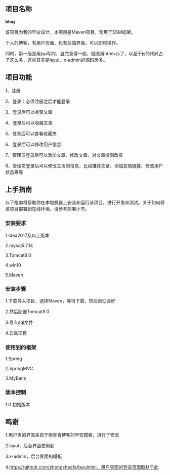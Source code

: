 ## 项目名称

**blog**

该项目为我的毕业设计，本项目是Maven项目，使用了SSM框架。

个人的博客，有用户页面，也有后端界面，可以即时操作。

同时，第一版是用jsp写的，且完善得一般，就改用html+js了，以至于js的代码占了这么多，这些其实是layui、x-admin的源码居多。



## 项目功能

 1、注册
 
 2、登录：必须注册之后才能登录
 
 3、登录后可以点赞文章
 
 4、登录后可以收藏文章
 
 5、登录后可以查看收藏夹
 
 6、登录后可以修改用户信息
 
 7、管理员登录后可以添加文章、修改文章、对文章增删改查
 
 8、管理员登录后可以修改主页的信息，比如推荐文章、添加友情链接、修改用户状态等等
 

## **上手指南**

以下指南将帮助你在本地机器上安装和运行该项目，进行开发和测试。关于如何将该项目部署到在线环境，请参考部署小节。

### **安装要求**

1.Idea2017及以上版本

2.mysql5.7.14

3.Tomcat9.0

4.win10

5.Maven

### **安装步骤**

1.下载导入项目，选择Maven，等待下载，然后自动会好

2.然后配置Tomcat9.0

3.导入sql文件

4.启动项目

### 使用到的框架

1.Spring

2.SpringMVC

3.MyBatis

### 版本控制

1.0 初始版本

## 鸣谢

1.用户页的界面来自于杨青青博客的早安模板，进行了修改

2.layui，后台界面使用到

3.x-admin，后台界面的模板

4.https://github.com/zhongshaofa/layuimini，用户界面的登录页面取材于此
